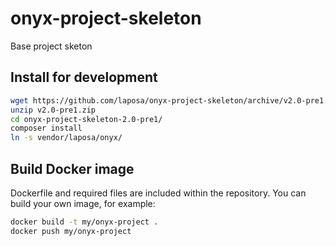 # onyx-project-skeleton
Base project sketon

## Install for development
```bash
wget https://github.com/laposa/onyx-project-skeleton/archive/v2.0-pre1.zip
unzip v2.0-pre1.zip
cd onyx-project-skeleton-2.0-pre1/
composer install
ln -s vendor/laposa/onyx/
```

## Build Docker image

Dockerfile and required files are included within the repository. You can build your own image, for example:
```bash
docker build -t my/onyx-project .
docker push my/onyx-project
```
